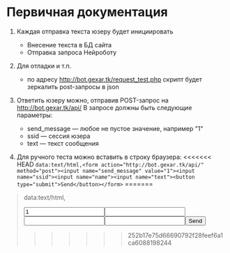 # Первичная документация

1. Каждая отправка текста юзеру будет инициировать
	* Внесение текста в БД сайта
	* Отправка запроса Нейроботу

2. Для отладки и т.п. 
	* по адресу http://bot.gexar.tk/request_test.php скрипт будет зеркалить post-запросы в json
 
3. Ответить юзеру можно, отправив POST-запрос на http://bot.gexar.tk/api/
В запросе должны быть следующие параметры:
	* send_message — любое не пустое значение, например "1"
	* ssid — сессия юзера
	* text — текст сообщения

4. Для ручного теста можно вставить в строку браузера:
<<<<<<< HEAD
`data:text/html,<form action="http://bot.gexar.tk/api/" method="post"><input name="send_message" value="1"><input name="ssid"><input name="name"><input name="text"><button type="submit">Send</button></form>`
=======
> data:text/html, <form action="http://bot.gexar.tk/api/" method="post"><input name="send_message" value="1"><input name="ssid"><input name="name"><input name="text"><button type="submit">Send</button></form>
>>>>>>> 252b17e75d66690792f28feef6a1ca6088198244
